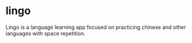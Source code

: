 # lingo
Lingo is a language learning app focused on practicing chinese and other languages with space repetition.
